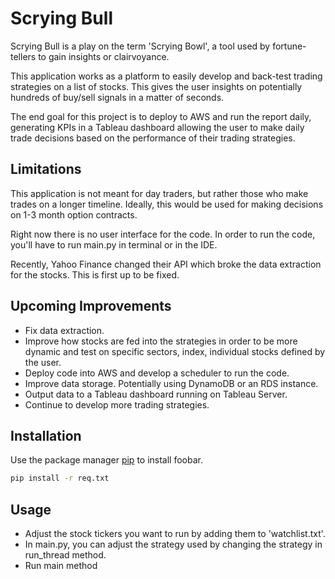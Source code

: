 # Scrying Bull

Scrying Bull is a play on the term 'Scrying Bowl', a tool used by fortune-tellers to gain insights or clairvoyance. 

This application works as a platform to easily develop and back-test trading strategies on a list of stocks. This gives the user insights on potentially hundreds of buy/sell signals in a matter of seconds.

The end goal for this project is to deploy to AWS and run the report daily, generating KPIs in a Tableau dashboard allowing the user to make daily trade decisions based on the performance of their trading strategies.

## Limitations

This application is not meant for day traders, but rather those who make trades on a longer timeline. Ideally, this would be used for making decisions on 1-3 month option contracts.

Right now there is no user interface for the code. In order to run the code, you'll have to run main.py in terminal or in the IDE.

Recently, Yahoo Finance changed their API which broke the data extraction for the stocks. This is first up to be fixed.

## Upcoming Improvements
- Fix data extraction.
- Improve how stocks are fed into the strategies in order to be more dynamic and test on specific sectors, index, individual stocks defined by the user.
- Deploy code into AWS and develop a scheduler to run the code.
- Improve data storage. Potentially using DynamoDB or an RDS instance.
- Output data to a Tableau dashboard running on Tableau Server.
- Continue to develop more trading strategies.

## Installation

Use the package manager [pip](https://pip.pypa.io/en/stable/) to install foobar.

```bash
pip install -r req.txt
```

## Usage
- Adjust the stock tickers you want to run by adding them to 'watchlist.txt'.
- In main.py, you can adjust the strategy used by changing the strategy in run_thread method.
- Run main method